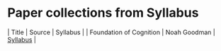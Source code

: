 # Paper collections from Syllabus

| Title                   | Source       | Syllabus                                            |
| Foundation of Cognition | Noah Goodman | [Syllabus](foundation-of-cognition-goodman-2015.md) |
